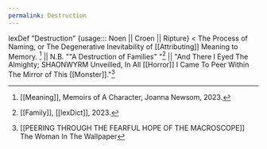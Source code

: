 ```yaml
---
permalink: Destruction
---
```

lexDef "Destruction" {usage::: Noen || Croen || Ripture} < The Process of Naming, or The Degenerative Inevitability of [[Attributing]] Meaning to Memory. [^DestructionNoen] || N.B. ""A Destruction of Families" "[^DestructionCroen] || "And There I Eyed The Almighty; SHAONWYRM Unveilled, In All [[Horror]] I Came To Peer Within The Mirror of This [[Monster]]."[^DestructionRipture]

[^DestructionNoen]: [[Meaning]], Memoirs of A Character, Joanna Newsom, 2023. 
[^DestructionCroen]: [[Family]], [[lexDict]], 2023.
[^DestructionRipture]: [[PEERING THROUGH THE FEARFUL HOPE OF THE MACROSCOPE]] The Woman In The Wallpaper
